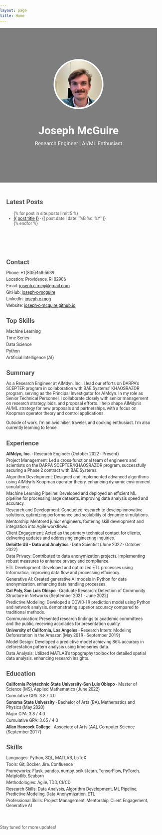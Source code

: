 ```yaml
---
layout: page
title: Home
---
```


<!-- Link to Google Fonts -->
<link href="https://fonts.googleapis.com/css2?family=Roboto:wght@400;700&display=swap" rel="stylesheet">

<style>
  body {
    font-family: 'Roboto', sans-serif;
    margin: 0;
    padding: 0;
  }
  .header {
    position: relative;
    background-image: url('images/bishop-peak.png');
    background-size: cover;
    background-position: center;
    padding: 100px 0;
    text-align: center;
    color: #fff;
  }
  .header::before {
    content: '';
    position: absolute;
    top: 0;
    left: 0;
    width: 100%;
    height: 100%;
    background: rgba(0, 0, 0, 0.5); /* Semi-transparent overlay */
    z-index: 1;
  }
  .header-content {
    position: relative;
    z-index: 2;
  }
  .header-image {
    border-radius: 50%;
    width: 150px;
    height: 150px;
    object-fit: cover;
    display: block;
    margin: 0 auto 20px;
    border: 5px solid #fff;
  }
  .welcome-text {
    font-family: 'Roboto', sans-serif;
    color: #fff;
    margin: 0;
  }
  .welcome-text h1 {
    font-size: 2.5em;
    color: #fff;
    margin-bottom: 10px;
  }
  .welcome-text p {
    font-size: 1.2em;
    margin-top: 0;
  }
  .latest-posts, .github-projects, .technical-writing, .blog-posts {
    font-family: 'Roboto', sans-serif;
    color: #555;
    padding: 20px;
  }
  .resume-section {
    font-family: 'Roboto', sans-serif;
    color: #333;
    margin: 20px 0;
    padding: 20px;
  }
  .resume-section h2 {
    color: #555;
    margin-bottom: 10px;
  }
  .resume-section ul {
    list-style-type: none;
    padding: 0;
  }
  .resume-section ul li {
    margin: 5px 0;
  }
  .end-text {
    font-family: 'Roboto', sans-serif;
    color: #555;
    margin: 0;
  }
</style>

<div class="header">
  <div class="header-content">
    <img src="images/headshot.jpg" alt="Joseph McGuire" class="header-image">
    <div class="welcome-text">
      <h1>Joseph McGuire</h1>
      <p>Research Engineer | AI/ML Enthusiast</p>
    </div>
  </div>
</div>

<div class="latest-posts">
  <h2>Latest Posts</h2>
  <ul>
    {% for post in site.posts limit:5 %}
      <li><a href="{{ post.url }}">{{ post.title }}</a> - {{ post.date | date: "%B %d, %Y" }}</li>
    {% endfor %}
  </ul>
</div>

<div class="resume-section">
  <h2>Contact</h2>
  <ul>
    <li>Phone: +1(805)468-5639</li>
    <li>Location: Providence, RI 02906</li>
    <li>Email: <a href="mailto:joseph.c.mcg@gmail.com">joseph.c.mcg@gmail.com</a></li>
    <li>GitHub: <a href="https://github.com/joseph-c-mcguire">joseph-c-mcguire</a></li>
    <li>LinkedIn: <a href="https://www.linkedin.com/in/joseph-c-mcg">joseph-c-mcg</a></li>
    <li>Website: <a href="https://joseph-c-mcguire.github.io">joseph-c-mcguire.github.io</a></li>
  </ul>

  <h2>Top Skills</h2>
  <ul>
    <li>Machine Learning</li>
    <li>Time-Series</li>
    <li>Data Science</li>
    <li>Python</li>
    <li>Artificial Intelligence (AI)</li>
  </ul>

  <h2>Summary</h2>
  <p>As a Research Engineer at AIMdyn, Inc., I lead our efforts on DARPA’s SCEPTER program in collaboration with BAE Systems’ KHAOSRAZOR program, serving as the Principal Investigator for AIMdyn. In my role as Senior Technical Personnel, I collaborate closely with senior management on research strategy, bids, and proposal efforts. I help shape AIMdyn’s AI/ML strategy for new proposals and partnerships, with a focus on Koopman operator theory and control applications.</p>

<p>Outside of work, I’m an avid hiker, traveler, and cooking enthusiast. I’m also currently learning to fence.</p>

  <h2>Experience</h2>
  <ul>
    <li><strong>AIMdyn, Inc.</strong> - Research Engineer (October 2022 - Present)
      <ul>
        <li>Project Management: Led a cross-functional team of engineers and scientists on the DARPA SCEPTER/KHAOSRAZOR program, successfully securing a Phase 2 contract with BAE Systems.</li>
        <li>Algorithm Development: Designed and implemented advanced algorithms using AIMdyn’s Koopman operator theory, enhancing dynamic environment simulations.</li>
        <li>Machine Learning Pipeline: Developed and deployed an efficient ML pipeline for processing large datasets, improving data analysis speed and accuracy.</li>
        <li>Research and Development: Conducted research to develop innovative solutions, optimizing performance and scalability of dynamic simulations.</li>
        <li>Mentorship: Mentored junior engineers, fostering skill development and integration into Agile workflows.</li>
        <li>Client Engagement: Acted as the primary technical contact for clients, delivering updates and addressing engineering inquiries.</li>
      </ul>
    </li>
    <li><strong>Deloitte US - Data and Analytics</strong> - Data Scientist (June 2022 - October 2022)
      <ul>
        <li>Data Privacy: Contributed to data anonymization projects, implementing robust measures to enhance privacy and compliance.</li>
        <li>ETL Development: Developed and optimized ETL processes using Informatica, improving data flow and processing efficiency.</li>
        <li>Generative AI: Created generative AI models in Python for data anonymization, enhancing data handling processes.</li>
      </ul>
    </li>
    <li><strong>Cal Poly, San Luis Obispo</strong> - Graduate Research: Detection of Community Structure in Networks (September 2021 - June 2022)
      <ul>
        <li>Predictive Modeling: Developed a COVID-19 prediction model using Python and network analysis, demonstrating superior accuracy compared to traditional methods.</li>
        <li>Communication: Presented research findings to academic committees and the public, receiving accolades for presentation quality.</li>
      </ul>
    </li>
    <li><strong>University of California, Los Angeles</strong> - Research Intern: Modeling Deforestation in the Amazon (May 2019 - September 2019)
      <ul>
        <li>Model Design: Developed a predictive model achieving 86% accuracy in deforestation pattern analysis using time-series data.</li>
        <li>Data Analysis: Utilized MATLAB’s topography toolbox for detailed spatial data analysis, enhancing research insights.</li>
      </ul>
    </li>
  </ul>

  <h2>Education</h2>
  <ul>
    <li><strong>California Polytechnic State University-San Luis Obispo</strong> - Master of Science (MS), Applied Mathematics (June 2022)
      <ul>
        <li>Cumulative GPA: 3.8 / 4.0</li>
      </ul>
    </li>
    <li><strong>Sonoma State University</strong> - Bachelor of Arts (BA), Mathematics and Physics (May 2020)
      <ul>
        <li>Major GPA: 3.8 / 4.0</li>
        <li>Cumulative GPA: 3.65 / 4.0</li>
      </ul>
    </li>
    <li><strong>Allan Hancock College</strong> - Associate of Arts (AA), Computer Science (September 2017)</li>
  </ul>

  <h2>Skills</h2>
  <ul>
    <li>Languages: Python, SQL, MATLAB, LaTeX</li>
    <li>Tools: Git, Docker, Jira, Confluence</li>
    <li>Frameworks: Flask, pandas, numpy, scikit-learn, TensorFlow, PyTorch, Matplotlib, Seaborn</li>
    <li>Methodologies: Agile, TDD, CI/CD</li>
    <li>Research Skills: Data Analysis, Algorithm Development, ML Pipeline, Predictive Modeling, Data Anonymization, ETL</li>
    <li>Professional Skills: Project Management, Mentorship, Client Engagement, Generative AI</li>
  </ul>
</div>

<p class="end-text">Stay tuned for more updates!</p>